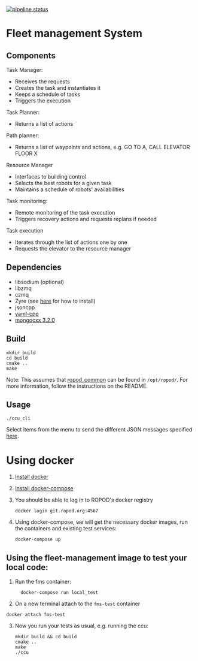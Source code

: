 [![pipeline status](https://git.ropod.org/ropod/ccu/fleet-management/badges/master/pipeline.svg)](https://git.ropod.org/ropod/ccu/fleet-management/commits/master)

# Fleet management System

## Components

Task Manager:
- Receives the requests
- Creates the task and instantiates it
- Keeps a schedule of tasks
- Triggers the execution

Task Planner:
- Returns a list of actions

Path planner:
- Returns a list of waypoints and actions, e.g. GO TO A, CALL ELEVATOR FLOOR X

Resource Manager
- Interfaces to building control
- Selects the best robots for a given task
- Maintains a schedule of robots' availabilities

Task monitoring:
- Remote monitoring of the task execution
- Triggers recovery actions and requests replans if needed

Task execution
- Iterates through the list of actions one by one
- Requests the elevator to the resource manager


## Dependencies
* libsodium (optional)
* libzmq
* czmq
* Zyre (see [here](https://git.ropod.org/ropod/communication/ropod_com_mediator/blob/master/doc/ropod_dependencies.md) for how to install)
* jsoncpp
* [yaml-cpp](https://github.com/jbeder/yaml-cpp)
* [mongocxx 3.2.0](https://github.com/mongodb/mongo-cxx-driver)

## Build

```
mkdir build
cd build
cmake ..
make
```

Note: This assumes that [ropod_common](https://git.ropod.org/ropod/ropod_common) can be found in `/opt/ropod/`. For more information, follow the instructions on the README.

## Usage

```
./ccu_cli
```

Select items from the menu to send the different JSON messages specified [here](https://git.ropod.org/ropod/communication/ropod_com_mediator/blob/master/doc/ropod_msgs.md).



# Using docker

1. [Install docker](https://docs.docker.com/install/linux/docker-ce/ubuntu/)
2. [Install docker-compose](https://docs.docker.com/compose/install/)
3. You should be able to log in to ROPOD's docker registry

    ```
    docker login git.ropod.org:4567
    ```

3. Using docker-compose, we will get the necessary docker images, run the containers and existing test services:

    ```
    docker-compose up
    ```


## Using the fleet-management image to test your local code:
1. Run the fms container:

    ```
      docker-compose run local_test
    ```

2. On a new terminal attach to the `fms-test` container
  ```
  docker attach fms-test
  ```

3. Now you run your tests as usual, e.g. running the ccu:

    ```
    mkdir build && cd build
    cmake ..
    make
    ./ccu
    ```
